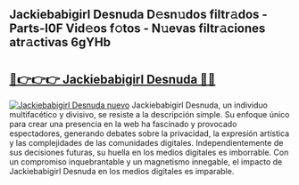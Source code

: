## Jackiebabigirl Desnuda D𝚎sn𝚞dos filtr𝚊dos - Parts-I0F Vid𝚎os f𝚘tos - N𝚞evas filtr𝚊ciones atr𝚊ctivas 6gYHb

# <h2><a href="http://mbbnc0c.tromn.icu/?c=Jackiebabigirl+Desnuda">🔗👉👉👉 Jackiebabigirl Desnuda 🔗🔗</a></h2>

[![Jackiebabigirl Desnuda nuevo](https://i.imgur.com/pEAQMta.gif)](http://mbbnc0c.tromn.icu/?c=Jackiebabigirl+Desnuda)
Jackiebabigirl Desnuda, un individuo multifacético y divisivo, se resiste a la descripción simple. Su enfoque único para crear una presencia en la web ha fascinado y provocado espectadores, generando debates sobre la privacidad, la expresión artística y las complejidades de las comunidades digitales. Independientemente de sus decisiones futuras, su huella en los medios digitales es imborrable. Con un compromiso inquebrantable y un magnetismo innegable, el impacto de Jackiebabigirl Desnuda en los medios digitales es imparable.
